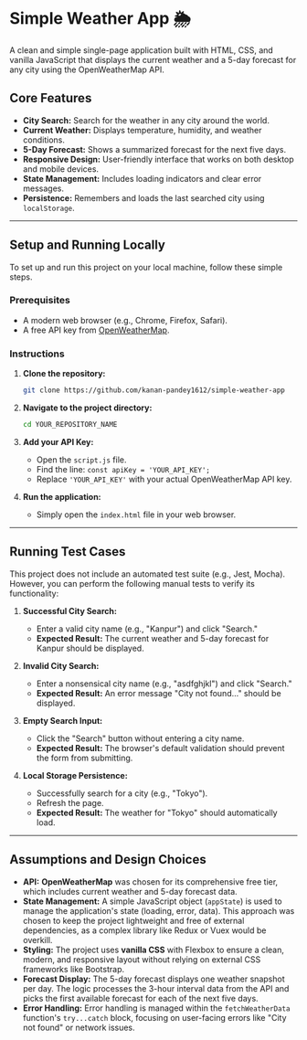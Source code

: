 # Simple Weather App 🌦️

A clean and simple single-page application built with HTML, CSS, and vanilla JavaScript that displays the current weather and a 5-day forecast for any city using the OpenWeatherMap API.

## Core Features

* **City Search:** Search for the weather in any city around the world.
* **Current Weather:** Displays temperature, humidity, and weather conditions.
* **5-Day Forecast:** Shows a summarized forecast for the next five days.
* **Responsive Design:** User-friendly interface that works on both desktop and mobile devices.
* **State Management:** Includes loading indicators and clear error messages.
* **Persistence:** Remembers and loads the last searched city using `localStorage`.

---

## Setup and Running Locally

To set up and run this project on your local machine, follow these simple steps.

### Prerequisites

* A modern web browser (e.g., Chrome, Firefox, Safari).
* A free API key from [OpenWeatherMap](https://openweathermap.org/api).

### Instructions

1.  **Clone the repository:**
    ```bash
    git clone https://github.com/kanan-pandey1612/simple-weather-app
    ```

2.  **Navigate to the project directory:**
    ```bash
    cd YOUR_REPOSITORY_NAME
    ```

3.  **Add your API Key:**
    * Open the `script.js` file.
    * Find the line: `const apiKey = 'YOUR_API_KEY';`
    * Replace `'YOUR_API_KEY'` with your actual OpenWeatherMap API key.

4.  **Run the application:**
    * Simply open the `index.html` file in your web browser.

---

## Running Test Cases

This project does not include an automated test suite (e.g., Jest, Mocha). However, you can perform the following manual tests to verify its functionality:

1.  **Successful City Search:**
    * Enter a valid city name (e.g., "Kanpur") and click "Search."
    * **Expected Result:** The current weather and 5-day forecast for Kanpur should be displayed.

2.  **Invalid City Search:**
    * Enter a nonsensical city name (e.g., "asdfghjkl") and click "Search."
    * **Expected Result:** An error message "City not found..." should be displayed.

3.  **Empty Search Input:**
    * Click the "Search" button without entering a city name.
    * **Expected Result:** The browser's default validation should prevent the form from submitting.

4.  **Local Storage Persistence:**
    * Successfully search for a city (e.g., "Tokyo").
    * Refresh the page.
    * **Expected Result:** The weather for "Tokyo" should automatically load.

---

## Assumptions and Design Choices

* **API:** **OpenWeatherMap** was chosen for its comprehensive free tier, which includes current weather and 5-day forecast data.
* **State Management:** A simple JavaScript object (`appState`) is used to manage the application's state (loading, error, data). This approach was chosen to keep the project lightweight and free of external dependencies, as a complex library like Redux or Vuex would be overkill.
* **Styling:** The project uses **vanilla CSS** with Flexbox to ensure a clean, modern, and responsive layout without relying on external CSS frameworks like Bootstrap.
* **Forecast Display:** The 5-day forecast displays one weather snapshot per day. The logic processes the 3-hour interval data from the API and picks the first available forecast for each of the next five days.
* **Error Handling:** Error handling is managed within the `fetchWeatherData` function's `try...catch` block, focusing on user-facing errors like "City not found" or network issues.
